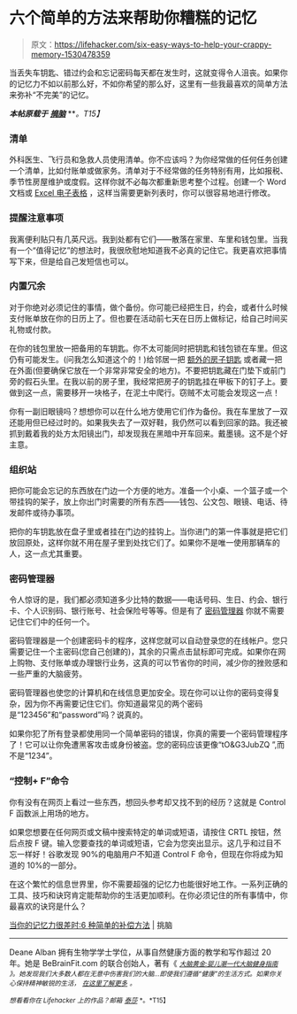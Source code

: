 # 六个简单的方法来帮助你糟糕的记忆

> 原文：<https://lifehacker.com/six-easy-ways-to-help-your-crappy-memory-1530478359>

当丢失车钥匙、错过约会和忘记密码每天都在发生时，这就变得令人沮丧。如果你的记忆力不如以前那么好，不如你希望的那么好，这里有一些我最喜欢的简单方法来弥补“不完美”的记忆。



***本帖原载于*** [***摘脑***](http://www.pickthebrain.com/blog/memory-sucks-6-easy-ways-compensate/) ***。*T15】**

### 清单

外科医生、飞行员和急救人员使用清单。你不应该吗？为你经常做的任何任务创建一个清单，比如付账单或做家务。清单对于不经常做的任务特别有用，比如报税、季节性房屋维护或度假。这样你就不必每次都重新思考整个过程。创建一个 Word 文档或 [Excel 电子表格](https://lifehacker.com/four-skills-that-will-turn-you-into-a-spreadsheet-ninj-1525058930) ，这样当需要更新列表时，你可以很容易地进行修改。

### 提醒注意事项

我离便利贴只有几英尺远。我到处都有它们——散落在家里、车里和钱包里。当我有一个“值得记忆”的想法时，我很欣慰地知道我不必真的记住它。我更喜欢把事情写下来，但是给自己发短信也可以。

### 内置冗余

对于你绝对必须记住的事情，做个备份。你可能已经把生日，约会，或者什么时候支付账单放在你的日历上了。但也要在活动前七天在日历上做标记，给自己时间买礼物或付款。

在你的钱包里放一把备用的车钥匙。你不太可能同时把钥匙和钱包锁在车里。但这仍有可能发生。(问我怎么知道这个的！)给邻居一把 [额外的房子钥匙](https://gizmodo.com/how-to-hide-your-house-keys-in-plain-sight-510318178) 或者藏一把在外面(但要确保它放在一个非常非常安全的地方)。不要把钥匙藏在门垫下或前门旁的假石头里。在我以前的房子里，我经常把房子的钥匙挂在甲板下的钉子上。要做到这一点，需要移开一块格子，在泥土中爬行。窃贼不太可能会发现这一点！

你有一副旧眼镜吗？想想你可以在什么地方使用它们作为备份。我在车里放了一双还能用但已经过时的。如果我失去了一双好鞋，我仍然可以看到回家的路。我还被抓到戴着我的处方太阳镜出门，却发现我在黑暗中开车回来。戴墨镜。这不是个好主意。

### 组织站

把你可能会忘记的东西放在门边一个方便的地方。准备一个小桌、一个篮子或一个带挂钩的架子，放上你出门时需要的所有东西——钱包、公文包、眼镜、电话、待发邮件或待办事项。

把你的车钥匙放在盘子里或者挂在门边的挂钩上。当你进门的第一件事就是把它们放回原处，这样你就不用在屋子里到处找它们了。如果你不是唯一使用那辆车的人，这一点尤其重要。

### 密码管理器

令人惊讶的是，我们都必须知道多少比特的数据——电话号码、生日、约会、银行卡、个人识别码、银行账号、社会保险号等等。但是有了 [密码管理器](https://lifehacker.com/which-password-manager-is-the-most-secure-5944969) 你就不需要记住它们中的任何一个。

密码管理器是一个创建密码卡的程序，这样您就可以自动登录您的在线帐户。您只需要记住一个主密码(您自己创建的)，其余的只需点击鼠标即可完成。如果你在网上购物、支付账单或办理银行业务，这真的可以节省你的时间，减少你的挫败感和一些严重的大脑疲劳。

密码管理器也使您的计算机和在线信息更加安全。现在你可以让你的密码变得复杂，因为你不再需要记住它们。你知道最常见的两个密码是“123456”和“password”吗？说真的。

如果你犯了所有登录都使用同一个简单密码的错误，你真的需要一个密码管理程序了！它可以让你免遭黑客攻击或身份被盗。您的密码应该更像“tO&G3JubZQ ”,而不是“1234”。

### “控制+ F”命令

你有没有在网页上看过一些东西，想回头参考却又找不到的经历？这就是 Control F 函数派上用场的地方。

如果您想要在任何网页或文稿中搜索特定的单词或短语，请按住 CRTL 按钮，然后点按 F 键。输入您要查找的单词或短语，它会为您突出显示。这几乎和过目不忘一样好！谷歌发现 90%的电脑用户不知道 Control F 命令，但现在你将成为知道的 10%的一部分。

在这个繁忙的信息世界里，你不需要超强的记忆力也能很好地工作。一系列正确的工具、技巧和诀窍肯定能帮助你的生活更加顺利。在你必须记住的所有事情中，你最喜欢的诀窍是什么？

[当你的记忆力很差时:6 种简单的补偿方法](http://www.pickthebrain.com/blog/memory-sucks-6-easy-ways-compensate/) [|](http://www.getrichslowly.org/blog/2013/07/11/the-truth-about-being-broke/) 挑脑

* * *

Deane Alban 拥有生物学学士学位，从事自然健康方面的教学和写作超过 20 年。她是 BeBrainFit.com 的联合创始人，著有《 [<small>*大脑黄金:婴儿潮一代大脑健身指南*</small>](http://braingold.co/lh) <small>*》。她发现我们大多数人都在无意中伤害我们的大脑...即使我们遵循“健康”的生活方式。如果你关心保持精神敏锐的生活，*</small> [<small>*在这里了解更多*</small>](http://braingold.co/lh) <small>*。*</small>

<small>*想看看你在 Lifehacker 上的作品？邮箱*</small> [<small>*泰莎*</small>](https://mail.google.com/mail/?view=cm&fs=1&tf=1&to=tessa@lifehacker.com) <small>*。*T15】</small>